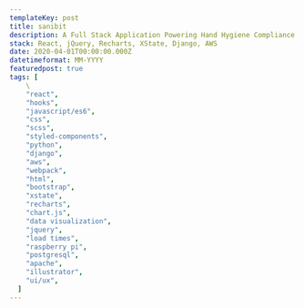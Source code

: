 ```yaml
---
templateKey: post
title: sanibit
description: A Full Stack Application Powering Hand Hygiene Compliance.
stack: React, jQuery, Recharts, XState, Django, AWS
date: 2020-04-01T00:00:00.000Z
datetimeformat: MM-YYYY
featuredpost: true
tags: [
    \
    "react",
    "hooks",
    "javascript/es6",
    "css",
    "scss",
    "styled-components",
    "python",
    "django",
    "aws",
    "webpack",
    "html",
    "bootstrap",
    "xstate",
    "recharts",
    "chart.js",
    "data visualization",
    "jquery",
    "load times",
    "raspberry pi",
    "postgresql",
    "apache",
    "illustrator",
    "ui/ux",
  ]
---
```

